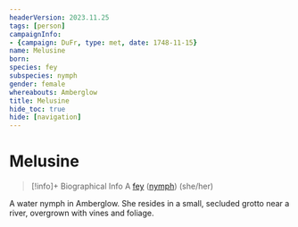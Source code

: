 ```yaml
---
headerVersion: 2023.11.25
tags: [person]
campaignInfo:
- {campaign: DuFr, type: met, date: 1748-11-15}
name: Melusine
born:
species: fey
subspecies: nymph
gender: female
whereabouts: Amberglow
title: Melusine
hide_toc: true
hide: [navigation]
---
```

# Melusine
>[!info]+ Biographical Info
> A [fey](<../../species/children-of-the-divine/fey/fey.md>) ([nymph](<../../species/children-of-the-divine/fey/fey.md>)) (she/her)
>> 
>> 

A water nymph in Amberglow. She resides in a small, secluded grotto near a river, overgrown with vines and foliage. 

